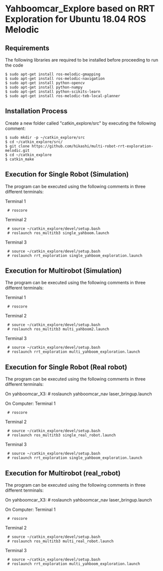 # Yahboomcar_Explore based on RRT Exploration for Ubuntu 18.04 ROS Melodic

## Requirements

The following libraries are required to be installed before proceeding to run the code

    $ sudo apt-get install ros-melodic-gmapping
    $ sudo apt-get install ros-melodic-navigation
    $ sudo apt-get install python-opencv
    $ sudo apt-get install python-numpy
    $ sudo apt-get install python-scikits-learn
    $ sudo apt-get install ros-melodic-teb-local-planner

## Installation Process

Create a new folder called "catkin_explore/src" by executing the following comment:

    $ sudo mkdir -p ~/catkin_explore/src
    $ cd ~/catkin_explore/src/
    $ git clone https://github.com/hikashi/multi-robot-rrt-exploration-melodic.git
    $ cd ~/catkin_explore
    $ catkin_make

## Execution for Single Robot (Simulation)

The program can be executed using the following comments in three different terminals:

Terminal 1

     # roscore 

Terminal 2

     # source ~/catkin_explore/devel/setup.bash 
     # roslaunch ros_multitb3 single_yahboom.launch

Terminal 3

     # source ~/catkin_explore/devel/setup.bash 
     # roslaunch rrt_exploration single_yahboom_exploration.launch 

## Execution for Multirobot (Simulation)

The program can be executed using the following comments in three different terminals:

Terminal 1

     # roscore 

Terminal 2

     # source ~/catkin_explore/devel/setup.bash 
     # roslaunch ros_multitb3 multi_yahboom2.launch 

Terminal 3

     # source ~/catkin_explore/devel/setup.bash  
     # roslaunch rrt_exploration multi_yahboom_exploration.launch 

## Execution for Single Robot (Real robot)

The program can be executed using the following comments in three different terminals:

On yahboomcar_X3:
     # roslaunch yahboomcar_nav laser_bringup.launch

On Computer:
Terminal 1

     # roscore 

Terminal 2

     # source ~/catkin_explore/devel/setup.bash 
     # roslaunch ros_multitb3 single_real_robot.launch

Terminal 3

     # source ~/catkin_explore/devel/setup.bash 
     # roslaunch rrt_exploration single_yahboom_exploration.launch 

## Execution for Multirobot (real_robot)

The program can be executed using the following comments in three different terminals:

On yahboomcar_X3:
     # roslaunch yahboomcar_nav laser_bringup.launch

On Computer:
Terminal 1

     # roscore 

Terminal 2

     # source ~/catkin_explore/devel/setup.bash 
     # roslaunch ros_multitb3 multi_real_robot.launch 

Terminal 3

     # source ~/catkin_explore/devel/setup.bash  
     # roslaunch rrt_exploration multi_yahboom_exploration.launch 

